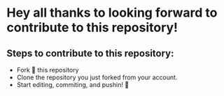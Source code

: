 # Hey all thanks to looking forward to contribute to this repository! 

## Steps to contribute to this repository:
- Fork 🍴 this repository
- Clone the repository you just forked from your account.
- Start editing, commiting, and pushin! 🎉
